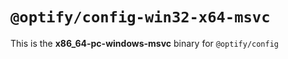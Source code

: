 # `@optify/config-win32-x64-msvc`

This is the **x86_64-pc-windows-msvc** binary for `@optify/config`
